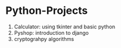 # Python-Projects
1. Calculator: using tkinter and basic python
2. Pyshop: introduction to django
3. cryptograhpy algorithms
